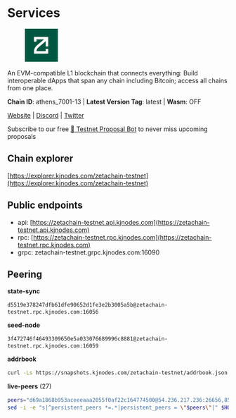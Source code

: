 # Services

<figure><img src="https://raw.githubusercontent.com/kj89/cosmos-images/main/logos/zetachain.png" alt=""><figcaption></figcaption></figure>

An EVM-compatible L1 blockchain that connects everything:  Build interoperable dApps that span any chain including Bitcoin; access all chains from one place.

**Chain ID**: athens_7001-13 | **Latest Version Tag**: latest | **Wasm**: OFF

[Website](https://www.zetachain.com) | [Discord](https://discord.gg/zetachain) | [Twitter](https://twitter.com/zetablockchain)



Subscribe to our free [🤖 Testnet Proposal Bot](https://t.me/kjnodes_testnet_proposal_bot) to never miss upcoming proposals


## Chain explorer
[https://explorer.kjnodes.com/zetachain-testnet](https://explorer.kjnodes.com/zetachain-testnet)

## Public endpoints

* api: [https://zetachain-testnet.api.kjnodes.com](https://zetachain-testnet.api.kjnodes.com)
* rpc: [https://zetachain-testnet.rpc.kjnodes.com](https://zetachain-testnet.rpc.kjnodes.com)
* grpc: zetachain-testnet.grpc.kjnodes.com:16090

## Peering

**state-sync**

```text
d5519e378247dfb61dfe90652d1fe3e2b3005a5b@zetachain-testnet.rpc.kjnodes.com:16056
```

**seed-node**

```text
3f472746f46493309650e5a033076689996c8881@zetachain-testnet.rpc.kjnodes.com:16059
```

**addrbook**
```bash
curl -Ls https://snapshots.kjnodes.com/zetachain-testnet/addrbook.json > $HOME/.zetacored/config/addrbook.json
```

**live-peers** (27)
```bash
peers="d69a1868b953aceeeaaa2055f0af22c164774500@54.236.217.236:26656,853c46d580fe0673aba2b72b4b93b9d156b882fb@52.42.64.63:26656,af58c82b5f4d2268e0b8ca9150190e438c07d90d@34.239.99.239:26656,a6090cdf3ff4bdc428ba89c4f622ec1b3490e338@18.143.71.236:26656,d73641538d631674ab1141ec0326a9d41a4660a6@34.199.35.194:26656,9c26260b0148376d2343c4c8c2e2bd7f3f498cd4@35.162.231.114:26656,66338a18a755a0c780b011f012ff142ebaa8fa56@44.236.174.26:26656,be0f264f08c66603a6edf74516f27c5bbe5fe53e@44.230.111.72:26656,bc172d609b49146ca63ea47c0f7e1f04fa4a7458@44.226.121.184:26656,a640112d7d26934968a0f8c711e50dcffac0de83@65.109.69.176:26656,24a3a8151ec9ecec0b9ed1ca97accfb1dacc115f@88.218.226.79:26656,fc5316e6ada821627224a5efa2abb9d9a9c6c8f4@52.49.116.66:26656,809c1bdb33c162fdc380372523ccd58131368380@54.77.180.134:26656,a918d08544b5f4e0a9eb20bf91f343eb71b6d5ee@164.90.181.99:26656,af10c27ac4539b6c7f593013267d25797cf68ff2@54.187.106.246:26656,4226fcb3b3809c00bc56283063fc52fa4bfc9a17@18.210.106.52:26656,32da15cebf6d8f2a5676d14e587592ab37aa271d@54.210.102.215:26656,51405784f4a8376134a68cf350c0213f0830bf51@3.211.83.113:26656,7581f6a7b3913b900f172633df4e555342b350b1@202.8.10.137:26656,d21b103628b0d5d824bbe81b809d8dc457bd2059@65.109.92.79:14656,038234610497601373b1d27e27251674c6c81df7@3.218.170.198:26656,828a6e980767d83ee0d6eb798f6cadbad6446566@31.132.165.22:26756,983972c8d76558b5f0150cd6bffc10ce4f608e4c@65.21.236.163:26656,b3fd5411d3e7984ea7bee8e83b0feec16f87311f@15.235.160.207:26656,b96c038643c08373535956e3505a5aa955fadb0a@54.254.133.239:26656,57693a9bce3ffb5d6023a161ac9f744ac09a2329@162.19.240.28:26656,d5519e378247dfb61dfe90652d1fe3e2b3005a5b@65.109.68.190:16056"
sed -i -e "s|^persistent_peers *=.*|persistent_peers = \"$peers\"|" $HOME/.zetacored/config/config.toml
```
